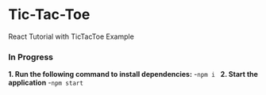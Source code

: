 # Tic-Tac-Toe
React Tutorial with TicTacToe Example

### In Progress

**1. Run the following command to install dependencies:**
-```npm i ```
**2. Start the application**
-```npm start```
